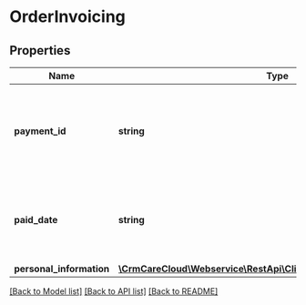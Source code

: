 # OrderInvoicing

## Properties
Name | Type | Description | Notes
------------ | ------------- | ------------- | -------------
**payment_id** | **string** | The unique ID of the payment type from resource [GET /payment-types](#tag/Payment-types). | 
**paid_date** | **string** | Date and time of the order payment. *(YYYY-MM-DD HH:MM:SS)* | [optional] 
**personal_information** | [**\CrmCareCloud\Webservice\RestApi\Client\Model\PersonalInformation**](PersonalInformation.md) |  | [optional] 

[[Back to Model list]](../../README.md#documentation-for-models) [[Back to API list]](../../README.md#documentation-for-api-endpoints) [[Back to README]](../../README.md)

